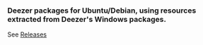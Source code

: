 ### Deezer packages for Ubuntu/Debian, using resources extracted from Deezer's Windows packages.

See [Releases](https://github.com/ylarguex/deezer-deb-builder/releases)
